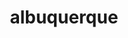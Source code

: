 ---
title: "albuquerque"
hashtag: albuquerque
tags:
  - Cities I have visited
  - City
  - New Mexico
---